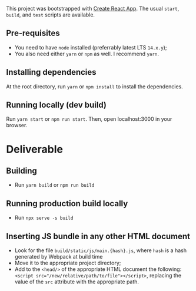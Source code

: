 This project was bootstrapped with [Create React App](https://github.com/facebook/create-react-app). The usual `start`, `build`, and `test` scripts are available.

## Pre-requisites

* You need to have `node` installed (preferrably latest LTS `14.x.y`);
* You also need either `yarn` or `npm` as well. I recommend `yarn`.

## Installing dependencies
At the root directory, run `yarn` or `npm install` to install the dependencies.

## Running locally (dev build)
Run `yarn start` or `npm run start`. Then, open localhost:3000 in your browser.

# Deliverable

## Building
* Run `yarn build` or `npm run build`

## Running production build locally
* Run `npx serve -s build`

## Inserting JS bundle in any other HTML document
* Look for the file `build/static/js/main.{hash}.js`, where `hash` is a hash generated by Webpack at build time
* Move it to the appropriate project directory;
* Add to the `<head/>` of the appropriate HTML document the following: `<script src="/new/relative/path/to/file"></script>`, replacing the value of the `src` attribute with the appropriate path.
